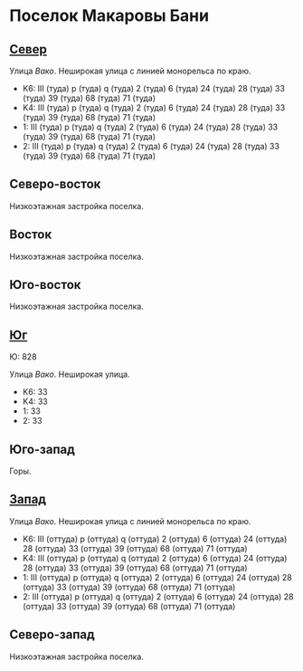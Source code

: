 # Поселок Макаровы Бани

## [Север](./11395040.md)

Улица *Вако*.
Неширокая улица с линией монорельса по краю.

* K6:   III (туда)
        p (туда)    q (туда)
        2 (туда)    6 (туда)    24 (туда)   28 (туда)   33 (туда)   39 (туда)   68 (туда)   71 (туда)
* K4:   III (туда)
        p (туда)    q (туда)
        2 (туда)    6 (туда)    24 (туда)   28 (туда)   33 (туда)   39 (туда)   68 (туда)   71 (туда)
* 1:    III (туда)
        p (туда)    q (туда)
        2 (туда)    6 (туда)    24 (туда)   28 (туда)   33 (туда)   39 (туда)   68 (туда)   71 (туда)
* 2:    III (туда)
        p (туда)    q (туда)
        2 (туда)    6 (туда)    24 (туда)   28 (туда)   33 (туда)   39 (туда)   68 (туда)   71 (туда)

## Северо-восток

Низкоэтажная застройка поселка.

## Восток

Низкоэтажная застройка поселка.

## Юго-восток

Низкоэтажная застройка поселка.

## [Юг](./395160.md)

Ю:  828

Улица *Вако*.
Неширокая улица.

* K6:   33
* K4:   33
* 1:    33
* 2:    33

## Юго-запад

Горы.

## [Запад](./11385050.md)

Улица *Вако*.
Неширокая улица с линией монорельса по краю.

* K6:   III (оттуда)
        p (оттуда)  q (оттуда)
        2 (оттуда)  6 (оттуда)  24 (оттуда) 28 (оттуда) 33 (оттуда) 39 (оттуда) 68 (оттуда) 71 (оттуда)
* K4:   III (оттуда)
        p (оттуда)  q (оттуда)
        2 (оттуда)  6 (оттуда)  24 (оттуда) 28 (оттуда) 33 (оттуда) 39 (оттуда) 68 (оттуда) 71 (оттуда)
* 1:    III (оттуда)
        p (оттуда)  q (оттуда)
        2 (оттуда)  6 (оттуда)  24 (оттуда) 28 (оттуда) 33 (оттуда) 39 (оттуда) 68 (оттуда) 71 (оттуда)
* 2:    III (оттуда)
        p (оттуда)  q (оттуда)
        2 (оттуда)  6 (оттуда)  24 (оттуда) 28 (оттуда) 33 (оттуда) 39 (оттуда) 68 (оттуда) 71 (оттуда)

## Северо-запад

Низкоэтажная застройка поселка.
